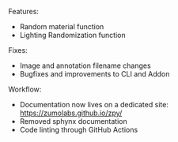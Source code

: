 Features:
- Random material function
- Lighting Randomization function

Fixes:
- Image and annotation filename changes
- Bugfixes and improvements to CLI and Addon

Workflow:
- Documentation now lives on a dedicated site: https://zumolabs.github.io/zpy/
- Removed sphynx documentation
- Code linting through GitHub Actions
